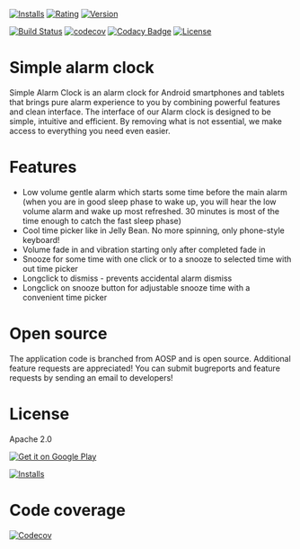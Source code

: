 [![Installs](https://img.shields.io/endpoint?color=green&logo=google-play&logoColor=green&url=https%3A%2F%2Fplayshields.herokuapp.com%2Fplay%3Fi%3Dcom.better.alarm%26l%3DPlay%2520Store%2520Installs%26m%3D%24installs)](https://play.google.com/store/apps/details?id=com.better.alarm)
[![Rating](https://img.shields.io/endpoint?color=green&logo=google-play&logoColor=green&url=https%3A%2F%2Fplayshields.herokuapp.com%2Fplay%3Fi%3Dcom.better.alarm%26l%3DPlay%2520Store%2520Rating%26m%3D%24rating)](https://play.google.com/store/apps/details?id=com.better.alarm)
[![Version](https://img.shields.io/endpoint?color=green&logo=google-play&logoColor=green&url=https%3A%2F%2Fplayshields.herokuapp.com%2Fplay%3Fi%3Dcom.better.alarm%26l%3DPlay%2520Store%2520Version%26m%3D%24version)](https://play.google.com/store/apps/details?id=com.better.alarm)

[![Build Status](https://github.com/yuriykulikov/AlarmClock/actions/workflows/gradle.yml/badge.svg?branch=develop)](https://github.com/yuriykulikov/AlarmClock/actions)
[![codecov](https://codecov.io/gh/yuriykulikov/AlarmClock/branch/develop/graph/badge.svg)](https://codecov.io/gh/yuriykulikov/AlarmClock)
[![Codacy Badge](https://api.codacy.com/project/badge/Grade/f5af63df137746bcb45e43b4f2a78217)](https://app.codacy.com/gh/yuriykulikov/AlarmClock)
[![License](https://img.shields.io/badge/License-Apache%202.0-blue.svg)](https://opensource.org/licenses/Apache-2.0)

# Simple alarm clock
Simple Alarm Clock is an alarm clock for Android smartphones and tablets that brings pure alarm experience to you by combining powerful features and clean interface.
The interface of our Alarm clock is designed to be simple, intuitive and efficient. By removing what is not essential, we make access to everything you need even easier.

# Features
* Low volume gentle alarm which starts some time before the main alarm (when you are in good sleep phase to wake up, you will hear the low volume alarm and wake up most refreshed. 30 minutes is most of the time enough to catch the fast sleep phase)
* Cool time picker like in Jelly Bean. No more spinning, only phone-style keyboard!
* Volume fade in and vibration starting only after completed fade in
* Snooze for some time with one click or to a snooze to selected time with out time picker
* Longclick to dismiss - prevents accidental alarm dismiss
* Longclick on snooze button for adjustable snooze time with a convenient time picker

# Open source
The application code is branched from AOSP and is open source. Additional feature requests are appreciated! You can submit bugreports and feature requests by sending an email to developers!

# License
Apache 2.0

[![Get it on Google Play](https://play.google.com/intl/en_us/badges/images/generic/en_badge_web_generic.png)](https://play.google.com/store/apps/details?id=com.better.alarm&pcampaignid=MKT-Other-global-all-co-prtnr-py-PartBadge-Mar2515-1)

[![Installs](https://img.shields.io/endpoint?color=green&logo=google-play&logoColor=green&url=https%3A%2F%2Fplayshields.herokuapp.com%2Fplay%3Fi%3Dcom.better.alarm%26l%3DPlay%2520Store%2520Installs%26m%3D%24installs)](https://play.google.com/store/apps/details?id=com.better.alarm&pcampaignid=MKT-Other-global-all-co-prtnr-py-PartBadge-Mar2515-1)

# Code coverage
[![Codecov](https://codecov.io/gh/yuriykulikov/AlarmClock/branch/develop/graphs/tree.svg)](https://codecov.io/github/yuriykulikov/AlarmClock?branch=develop)
